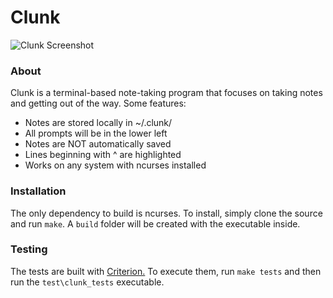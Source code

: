 # Clunk
![Clunk Screenshot](https://i.imgur.com/1sPrqgk.png)

### About
Clunk is a terminal-based note-taking program that focuses on taking notes and getting out of the way. Some features:
- Notes are stored locally in ~/.clunk/
- All prompts will be in the lower left
- Notes are NOT automatically saved
- Lines beginning with ^ are highlighted
- Works on any system with ncurses installed

### Installation
The only dependency to build is ncurses. To install, simply clone the source and run `make`. A `build` folder will be created with the executable inside.

### Testing
The tests are built with [Criterion.](https://github.com/Snaipe/Criterion) To execute them, run `make tests` and then run the `test\clunk_tests` executable.

